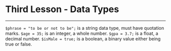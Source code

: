 # Third Lesson - Data Types
---
`$phrase = "to be or not to be";` is a string data type, must have quotation marks.
`$age = 35;` is an integer, a whole number.
`$gpa = 3.7;` is a float, a decimal number.
`$isMale = true;` is a boolean, a binary value either being true or false.